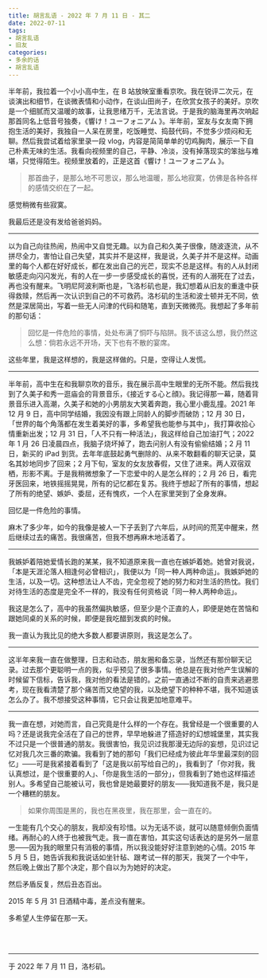 ```yaml
---
title: 胡言乱语 - 2022 年 7 月 11 日 - 其二
date: 2022-07-11
tags:
- 胡言乱语
- 旧友
categories:
- 多余的话
- 胡言乱语
---
```


半年前，我拉着一个小小高中生，在 B 站放映室重看京吹。我在锐评二次元，在谈演出和细节，在谈微表情和小动作，在谈山田尚子，在欣赏女孩子的美好。京吹是一个细腻而又温暖的故事，让我思绪万千，无法言说。于是我的脑海里再次响起那首同名上低音号独奏，《響け！ユーフォニアム 》。半年前，室友与女友南下拥抱生活的美好，我独自一人呆在房里，吃饭睡觉、捣鼓代码，不觉多少烦闷和无聊。然后我尝试着给家里录一段 vlog，内容是简简单单的切鸡胸肉，展示一下自己朴素无味的生活。我看向视频里的自己，平静、冷淡，没有掉落现实的笨拙与难堪，只觉得陌生。视频里放着的，正是这首《響け！ユーフォニアム 》。

> 那首曲子，是那么地不可思议，那么地温暖，那么地寂寞，仿佛是各种各样的感情交织在了一起。

感觉稍微有些寂寞。

我最后还是没有发给爸爸妈妈。

------

以为自己向往热闹，热闹中又自觉无趣。以为自己和久美子很像，随波逐流，从不拼尽全力，害怕让自己失望，其实并不是这样，我是说，久美子并不是这样。动画里的每个人都在好好成长，都在发出自己的光芒，现实不总是这样。有的人从封闭敏感走向闪闪发光，有的人在一步一步感受成长的喜悦，还有的人溺死在了过去，再也没有醒来。飞明尼阿波利斯也是，飞洛杉矶也是，我幻想着从旧友的重逢中获得救赎，然后再一次认识到自己的不可救药。洛杉矶的生活和波士顿并无不同，依然是深居简出，写着一些无人问津的代码和随笔，直到天微微亮。我想起了多年前的那句话：

> 回忆是一件危险的事情，处处布满了恫吓与陷阱。我不该这么想，我仍然这么想：倘若永远不开场，天下也有不散的宴席。

这些年里，我是这样想的，我是这样做的。只是，空得让人发慌。

------

半年前，高中生在和我聊京吹的音乐，我在展示高中生眼里的无所不能。然后我找到了久美子和秀一逛庙会的背景音乐，《接近する心と顔》。我记得那一幕，随着背景音乐进入高潮，久美子和她的小男朋友大笑着奔跑，我心里小鹿乱撞。2021 年 12 月 9 日，高中同学结婚，我因没有跟上同龄人的脚步而破防；12 月 30 日，「世界的每个角落都在发生着美好的事，多希望我也能参与其中」，我打算收拾心情重新出发；12 月 31 日，「人不只有一种活法」，我这样给自己加油打气；2022 年 1 月 26 日凌晨四点，我脑子烧坏掉了，跑去问别人有没有偷偷结婚；2 月 11 日，新买的 iPad 到货。去年年底鼓起勇气删除的、从来不敢翻看的聊天记录，莫名其妙地同步了回来；2 月下旬，室友的女友放春假，又住了进来。两人双宿双栖，形影不离。于是我稍微想象了一下恋爱中的人是怎么样的；2 月 26 日，看完牙医回来，地铁摇摇晃晃，所有的记忆都在复苏。我终于想起了所有的事情，想起了所有的绝望、嫉妒、委屈，还有愧疚，一个人在家里哭到了全身发麻。

回忆是一件危险的事情。

麻木了多少年，如今的我像是被人一下子丢到了六年后，从时间的荒芜中醒来，然后继续过去的痛苦。我很痛苦，但我不想再麻木地活着了。

------

我嫉妒着陪她爱情长跑的某某，我不知道原来我一直也在嫉妒着她。她曾对我说，「本是天涯沦落人相逢何必曾相识」，我便以为「同一种人两种命运」。我嫉妒她的生活，以及一切。这种想法让人不齿，完全忽视了她的努力和对生活的热忱。我们对待生活的态度是完全不一样的，我没有任何资格说「同一种人两种命运」。

我这是怎么了，高中的我虽然偏执敏感，但至少是个正直的人，即便是她在苦恼和跟她同桌的关系的时候，即便是我吃醋到发疯的时候。

我一直认为我比见的绝大多数人都要讲原则，我这是怎么了。

------

这半年来我一直在做整理，日志和动态，朋友圈和备忘录，当然还有那份聊天记录。过去那个更聪明一点的我，似乎预见了很多事情。他总是在我对他产生误解的时候留下信标，告诉我，我对他的看法是错的。之前一直通过不断的自责来逃避思考，现在我看清楚了那个痛苦而又绝望的我，以及绝望下的种种不堪，我不知道该怎么办了。我不想接受这种事情，它只会让我更加地意难平。

------

我一直在想，对她而言，自己究竟是什么样的一个存在。我曾经是一个很重要的人吗？还是说我完全活在了自己的世界，早早地躲进了搭造好的幻想城堡里，其实我不过只是一个很普通的朋友。我很害怕，我见识过我那漫无边际的妄想，见识过记忆对我几次三番的欺骗。我看到了她的那句「我们已经成为彼此年华里最深刻的回忆」——可是我紧接着看到了「这是我以前写给自己的」，我看到了「你对我，我认真想过，是个很重要的人」、「你是我生活的一部分」，但我看到了她也这样描述别人。多希望自己能被认可，我也曾是她最要好的朋友——我知道我不是，我只是一个糟糕的朋友。

> 如果你周围是黑的，我也在黑夜里，我在那里，会一直在的。

一生能有几个交心的朋友，我却没有珍惜。以为无话不谈，就可以随意倾倒负面情绪。再耐心的人终于也被我气走。我一直在害怕，其实这句话表达的是另外一层意思——因为我的眼里只有消极的事情，所以我没能好好注意到她的心情。2015 年 5 月 5 日，她告诉我和我说话如坐针毡、跟考试一样的那天，我哭了一个中午，然后晚上做出了那个决定，那个自以为为她好的决定。

然后矛盾反复，然后丑态百出。

2015 年 5 月 31 日酒精中毒，差点没有醒来。

多希望人生停留在那一天。

<br>

<br>

------

于 2022 年 7 月 11 日，洛杉矶。
